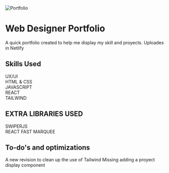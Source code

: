 
<img src="https://github.com/juliosalasz/juliosalasz/blob/main/assets/portfolio%20gif.gif" alt="Portfolio" />

# Web Designer Portfolio

A quick portfolio created to help me display my skill and proyects. Uploades in Netlify

## Skills Used

UX/UI</br>
HTML & CSS
</br>
JAVASCRIPT
</br>
REACT
</br>
TAILWIND

## EXTRA LIBRARIES USED

SWIPERJS
</br>
REACT FAST MARQUEE

## To-do's and optimizations
A new revision to clean up the use of Tailwind
Missing adding a proyect display component
